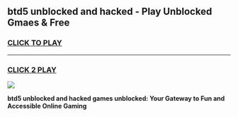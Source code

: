 
## btd5 unblocked and hacked - Play Unblocked Gmaes & Free
<h3>
<a href="https://news.freeplayer.one?title=btd5_unblocked_and_hacked&ref=23F">CLICK TO PLAY</a></h3>
<hr>

<h3>
<a href="https://news.freeplayer.one?title=btd5_unblocked_and_hacked&ref=23F">CLICK 2 PLAY</a>
  
</h3>

<a href="https://news.freeplayer.one?title=btd5_unblocked_and_hacked&ref=23F/"><img src="https://clearcache.store/games.png"></a>


**btd5 unblocked and hacked games unblocked: Your Gateway to Fun and Accessible Online Gaming**

